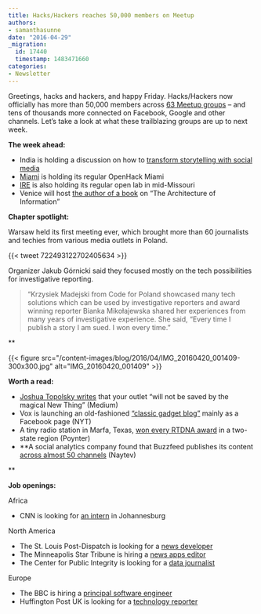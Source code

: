```yaml
---
title: Hacks/Hackers reaches 50,000 members on Meetup
authors:
- samanthasunne
date: "2016-04-29"
_migration:
  id: 17440
  timestamp: 1483471660
categories:
- Newsletter
---
```


Greetings, hacks and hackers, and happy Friday. Hacks/Hackers now officially has more than 50,000 members across [63 Meetup groups][1] &#8211; and tens of thousands more connected on Facebook, Google and other channels. Let’s take a look at what these trailblazing groups are up to next week.

**The week ahead:**

  * India is holding a discussion on how to [transform storytelling with social media][2]
  * [Miami][3] is holding its regular OpenHack Miami
  * [IRE][4] is also holding its regular open lab in mid-Missouri
  * Venice will host [the author of a book][5] on “The Architecture of Information”

**Chapter spotlight:**

Warsaw held its first meeting ever, which brought more than 60 journalists and techies from various media outlets in Poland.

{{< tweet 722493122702405634 >}}

Organizer Jakub Górnicki said they focused mostly on the tech possibilities for investigative reporting.

> “Krzysiek Madejski from Code for Poland showcased many tech solutions which can be used by investigative reporters and award winning reporter Bianka Mikołajewska shared her experiences from many years of investigative experience. She said, &#8220;Every time I publish a story I am sued. I won every time.&#8221;

**

{{< figure src="/content-images/blog/2016/04/IMG\_20160420\_001409-300x300.jpg" alt="IMG\_20160420\_001409" >}}</p> 

</strong>

**Worth a read:**

  * [Joshua Topolsky writes][6] that your outlet “will not be saved by the magical New Thing” (Medium)
  * Vox is launching an old-fashioned [“classic gadget blog”][7] mainly as a Facebook page (NYT)
  * A tiny radio station in Marfa, Texas, [won every RTDNA award][8] in a two-state region (Poynter)
  * **A social analytics company found that Buzzfeed publishes its content [across almost 50 channels][9] (Naytev)

** 

**Job openings:**

Africa

  * CNN is looking for [an intern][10] in Johannesburg

North America

  * The St. Louis Post-Dispatch is looking for a [news developer][11]
  * The Minneapolis Star Tribune is hiring a [news apps editor][12]
  * The Center for Public Integrity is looking for a [data journalist][13]

Europe

  * The BBC is hiring a [principal software engineer][14]
  * Huffington Post UK is looking for a [technology reporter][15] 

 [1]: http://www.meetup.com/topics/hackshackers/all/
 [2]: https://www.facebook.com/events/489223294598158/
 [3]: http://www.meetup.com/Hacks-Hackers-Miami/
 [4]: http://www.meetup.com/hackshackersIRE/
 [5]: http://www.meetup.com/Hacks-Hackers-Venezia/events/230586139/
 [6]: https://medium.com/@joshuatopolsky/your-media-business-will-not-be-saved-1b0716b5010c#.dplfd4hln
 [7]: http://www.nytimes.com/2016/04/25/business/vox-media-tries-something-old-on-something-new.html?_r=0
 [8]: http://www.poynter.org/2016/this-tiny-texas-radio-station-won-every-rtdna-award-in-its-region/407637/
 [9]: http://blog.naytev.com/what-networks-does-buzzfeed-use/
 [10]: http://www.journalism.co.za/blog/cnn-johannesburg-intern/
 [11]: http://lee.net/careers/opportunities/?p=job/owj42fwF&nl=1
 [12]: http://www.ire.org/jobs/job/709/
 [13]: https://www.publicintegrity.org/about/our-organization/work-here
 [14]: http://careerssearch.bbc.co.uk/jobs/job/Principal-Software-Engineer/16129
 [15]: http://www.gorkanajobs.co.uk/job/61649/the-huffington-post-technology-reporter/